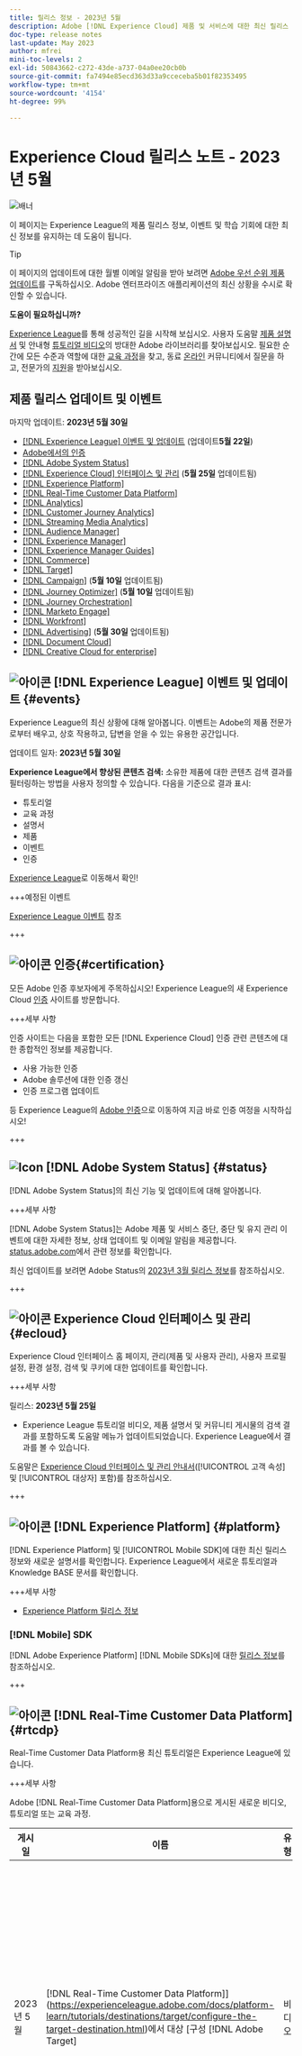 ```yaml
---
title: 릴리스 정보 - 2023년 5월
description: Adobe [!DNL Experience Cloud] 제품 및 서비스에 대한 최신 릴리스 정보를 참조하십시오. Experience League에서 예정된 이벤트 및 새로운 설명서에 대해 알아봅니다.  [!DNL Experience Cloud] 애플리케이션의 최신 튜토리얼 및 교육 과정을 살펴보십시오.
doc-type: release notes
last-update: May 2023
author: mfrei
mini-toc-levels: 2
exl-id: 50843662-c272-43de-a737-04a0ee20cb0b
source-git-commit: fa7494e85ecd363d33a9cceceba5b01f82353495
workflow-type: tm+mt
source-wordcount: '4154'
ht-degree: 99%

---
```


# Experience Cloud 릴리스 노트 - 2023년 5월

![배너](assets/release-notes-header.png)

이 페이지는 Experience League의 제품 릴리스 정보, 이벤트 및 학습 기회에 대한 최신 정보를 유지하는 데 도움이 됩니다.

>[!TIP]
>
>이 페이지의 업데이트에 대한 월별 이메일 알림을 받아 보려면 [Adobe 우선 순위 제품 업데이트](https://www.adobe.com/kr/subscription/priority-product-update.html)를 구독하십시오. Adobe 엔터프라이즈 애플리케이션의 최신 상황을 수시로 확인할 수 있습니다.

**도움이 필요하십니까?**

[Experience League](https://experienceleague.adobe.com/#home)를 통해 성공적인 길을 시작해 보십시오. 사용자 도움말 [제품 설명서](https://experienceleague.adobe.com/docs/) 및 안내형 [튜토리얼 비디오](https://experienceleague.adobe.com/docs/home-tutorials.html?lang=ko-KR)의 방대한 Adobe 라이브러리를 찾아보십시오. 필요한 순간에 모든 수준과 역할에 대한 [교육 과정](https://experienceleague.adobe.com/#courses)을 찾고, 동료 [온라인](https://experienceleaguecommunities.adobe.com/?profile.language=en) 커뮤니티에서 질문을 하고, 전문가의 [지원](https://experienceleague.adobe.com/?support-tab=home#support)을 받아보십시오.

## 제품 릴리스 업데이트 및 이벤트

마지막 업데이트: **2023년 5월 30일**

* [[!DNL Experience League] 이벤트 및 업데이트](#events) (업데이트&#x200B;**5월 22일**)
* [Adobe에서의 인증](#certification)
* [[!DNL Adobe System Status]](#status)
* [[!DNL Experience Cloud] 인터페이스 및 관리](#ecloud) (**5월 25일** 업데이트됨)
* [[!DNL Experience Platform]](#platform)
* [[!DNL Real-Time Customer Data Platform]](#rtcdp)
* [[!DNL Analytics]](#analytics)
* [[!DNL Customer Journey Analytics]](#cja)
* [[!DNL Streaming Media Analytics]](#sma)
* [[!DNL Audience Manager]](#aam)
* [[!DNL Experience Manager]](#aem)
* [[!DNL Experience Manager Guides]](#xml-doc)
* [[!DNL Commerce]](#commerce)
* [[!DNL Target]](#target)
* [[!DNL Campaign]](#ac) (**5월 10일** 업데이트됨)
* [[!DNL Journey Optimizer]](#journey-opt) (**5월 10일** 업데이트됨)
* [[!DNL Journey Orchestration]](#journey-orch)
* [[!DNL Marketo Engage]](#marketo)
* [[!DNL Workfront]](#workfront)
* [[!DNL Advertising]](#advertising) (**5월 30일** 업데이트됨)
* [[!DNL Document Cloud]](#doc-cloud)
* [[!DNL Creative Cloud for enterprise]](#creative-cloud)<!-- * [Digital Experience Blueprints - tutorials](#blueprints) -->

## ![아이콘](/assets/experience-league.png) [!DNL Experience League] 이벤트 및 업데이트 {#events}

Experience League의 최신 상황에 대해 알아봅니다. 이벤트는 Adobe의 제품 전문가로부터 배우고, 상호 작용하고, 답변을 얻을 수 있는 유용한 공간입니다.

업데이트 일자: **2023년 5월 30일**

**Experience League에서 향상된 콘텐츠 검색:** 소유한 제품에 대한 콘텐츠 검색 결과를 필터링하는 방법을 사용자 정의할 수 있습니다. 다음을 기준으로 결과 표시:

* 튜토리얼
* 교육 과정
* 설명서
* 제품
* 이벤트
* 인증

[Experience League](https://experienceleague.adobe.com/#home)로 이동해서 확인!

+++예정된 이벤트

[Experience League 이벤트](https://experienceleague.adobe.com/events/) 참조

+++

## ![아이콘](/assets/certification-badge.png) 인증{#certification}

모든 Adobe 인증 후보자에게 주목하십시오! Experience League의 새 Experience Cloud [인증](https://experienceleague.adobe.com/docs/certification/program/overview.html?lang=ko-KR) 사이트를 방문합니다.

+++세부 사항

인증 사이트는 다음을 포함한 모든 [!DNL Experience Cloud] 인증 관련 콘텐츠에 대한 종합적인 정보를 제공합니다.

* 사용 가능한 인증
* Adobe 솔루션에 대한 인증 갱신
* 인증 프로그램 업데이트

등 Experience League의 [Adobe 인증](https://experienceleague.adobe.com/docs/certification/program/overview.html?lang=ko-KR)으로 이동하여 지금 바로 인증 여정을 시작하십시오!

+++

## ![Icon](/assets/system-status.png) [!DNL Adobe System Status] {#status}

[!DNL Adobe System Status]의 최신 기능 및 업데이트에 대해 알아봅니다.

+++세부 사항

[!DNL Adobe System Status]는 Adobe 제품 및 서비스 중단, 중단 및 유지 관리 이벤트에 대한 자세한 정보, 상태 업데이트 및 이메일 알림을 제공합니다. [status.adobe.com](https://status.adobe.com/)에서 관련 정보를 확인합니다.

최신 업데이트를 보려면 Adobe Status의 [2023년 3월 릴리스 정보](https://experienceleague.adobe.com/docs/release-notes/experience-cloud/previous/2023/03082023.html#status)를 참조하십시오.

+++

## ![아이콘](/assets/ec_appicon_24.png) Experience Cloud 인터페이스 및 관리 {#ecloud}

Experience Cloud 인터페이스 홈 페이지, 관리(제품 및 사용자 관리), 사용자 프로필 설정, 환경 설정, 검색 및 쿠키에 대한 업데이트를 확인합니다.

+++세부 사항

릴리스: **2023년 5월 25일**

* Experience League 튜토리얼 비디오, 제품 설명서 및 커뮤니티 게시물의 검색 결과를 포함하도록 도움말 메뉴가 업데이트되었습니다. Experience League에서 결과를 볼 수 있습니다.

도움말은 [Experience Cloud 인터페이스 및 관리 안내서](https://experienceleague.adobe.com/docs/core-services/interface/experience-cloud.html)([!UICONTROL 고객 속성] 및 [!UICONTROL 대상자] 포함)를 참조하십시오.

+++

## ![아이콘](/assets/experience_platform_appicon_24.png) [!DNL Experience Platform] {#platform}

[!DNL Experience Platform] 및 [!UICONTROL Mobile SDK]에 대한 최신 릴리스 정보와 새로운 설명서를 확인합니다. Experience League에서 새로운 튜토리얼과 Knowledge BASE 문서를 확인합니다.

+++세부 사항

* [Experience Platform 릴리스 정보](https://experienceleague.adobe.com/docs/experience-platform/release-notes/latest.html?lang=ko-KR)

<!-- ### New [!DNL Experience Platform] tutorials and courses

New videos, tutorials, or courses published for Adobe Experience Platform.-->

### [!DNL Mobile] SDK

[!DNL Adobe Experience Platform] [!DNL Mobile SDKs]에 대한 [릴리스 정보](https://developer.adobe.com/client-sdks/documentation/release-notes/)를 참조하십시오.

+++

## ![아이콘](/assets/experience_platform_appicon_24.png) [!DNL Real-Time Customer Data Platform] {#rtcdp}

Real-Time Customer Data Platform용 최신 튜토리얼은 Experience League에 있습니다.

+++세부 사항

Adobe [!DNL Real-Time Customer Data Platform]용으로 게시된 새로운 비디오, 튜토리얼 또는 교육 과정.

| 게시일 | 이름 | 유형 | 설명 | 애플리케이션 |
| -----------| ---------- | ---------- | ---------- |---------- |
| 2023년 5월 |  [!DNL Real-Time Customer Data Platform]](https://experienceleague.adobe.com/docs/platform-learn/tutorials/destinations/target/configure-the-target-destination.html)에서 대상 [구성 [!DNL Adobe Target]  | 비디오 | [!DNL Real-Time CDP]에서 [!DNL Adobe Target]으로 세그먼트 및 프로필 속성 전송을 시작하려면 [!DNL Real-Time Customer Data Platform]에서 Adobe Target 대상을 구성하는 방법에 대해 알아봅니다. | [!DNL Real-Time CDP], [!DNL Adobe Target] |
| 2023년 5월 | [세그먼트 및 프로필 속성 공유](https://experienceleague.adobe.com/docs/platform-learn/tutorials/destinations/target/activate-segments-and-profile-attributes.html) | 비디오 | 실시간 개인화된 웹 사이트의 콘텐츠, 모바일 애플리케이션 및 기타 디지털 속성을 표시하려면 Adobe [!DNL Real-Time Customer Data Platform]에서 [!DNL Adobe Target]으로 세그먼트 및 프로필 속성을 공유하는 방법에 대해 알아봅니다. | [!DNL Adobe Target] |
| 2023년 5월 | [Target에서 Real-time CDP 세그먼트 사용](https://experienceleague.adobe.com/docs/platform-learn/tutorials/destinations/target/use-rtcdp-segments-in-target.html) | 비디오 | [!DNL Real-Time Customer Data Platform]세그먼트[!DNL Adobe Target]를 사용하여 웹 사이트 및 모바일 애플리케이션에서 개인화된 경험을 제공하는 방법에 대해 알아봅니다. | [!DNL Adobe Target] |

{style="table-layout:auto"}

+++

## ![Icon](/assets/analytics.png) [!DNL Analytics] {#analytics}

[!DNL Adobe Analytics] 및 [!DNL AppMeasurement]에 대한 최신 릴리스 정보를 확인합니다. 새로운 Experience League 튜토리얼 및 교육 과정을 확인합니다.

+++세부 사항

릴리스 일자: **2023년 5월 10일**

* [!DNL Analytics] [릴리스 정보](https://experienceleague.adobe.com/docs/analytics/release-notes/latest.html)
* [!DNL Analytics] [제품 설명서 및 튜토리얼](https://experienceleague.adobe.com/docs/analytics.html?lang=ko-KR)

### AppMeasurement {#appm}

릴리스 버전: **2.23.0**

* [JavaScript 릴리스 정보의 AppMeasurement](https://experienceleague.adobe.com/docs/analytics/implementation/appmeasurement-updates.html)

### 새로운 [!DNL Analytics] 튜토리얼 및 교육 과정 {#tutorials-analytics}

Adobe Analytics용으로 게시된 새로운 비디오 튜토리얼, 문서 또는 교육 과정

| 날짜 | 이름 | 유형 | 설명 |
| -----------| ---------- | ---------- | ---------- |
| 온디맨드 | [몇 번의 클릭만으로 데이터 수집 및 이벤트 전달을 시작하고 실행할 수 있습니다.](https://experienceleague.adobe.com/docs/experience-league-live-events/events/episodes/exl-live-episode-4-25-23.html) | 비디오 이벤트 - Experience League 라이브 | Adobe의 최신 데이터 수집 도구를 처음 사용하고 구조의 깊이를 알아보려는 경우 메타로의 서버측 이벤트 데이터 전송을 포함하여 보다 신속하게 기본 설치를 시작하고 실행할 수 있습니다. Adobe의 데이터 수집용 빠른 시작 워크플로를 사용하면 몇 번의 클릭만으로 백엔드에서 여러 항목을 설정하여 시간을 절약하고 설정이 정확한지 확인할 수 있습니다. |

{style="table-layout:auto"}

+++

## ![Icon](/assets/analytics.png) [!DNL Customer Journey Analytics] {#cja}

[!DNL Customer Journey Analytics]에 대한 최신 릴리스 정보를 확인합니다. 새로운 Experience League 튜토리얼 및 교육 과정을 확인합니다.

+++세부 사항

릴리스 일자: **2023년 5월 10일**

* Customer Journey Analytics [릴리스 정보](https://experienceleague.adobe.com/docs/analytics-platform/using/releases/latest.html)
* Customer Journey Analytics [제품 설명서 및 튜토리얼](https://experienceleague.adobe.com/docs/customer-journey-analytics.html)

### 새로운 Customer Journey Analytics 튜토리얼 및 교육 과정 {#tutorials-cja}

CJA용으로 게시된 새로운 비디오, 튜토리얼 또는 교육 과정.

| 게시일 | 이름 | 유형 | 설명 |
| -----------| ---------- | ---------- | ---------- |
| 2023년 5월 | [Customer Journey Analytics란?](https://experienceleague.adobe.com/docs/customer-journey-analytics-learn/tutorials/cja-basics/what-is-customer-journey-analytics.html) | 비디오 | Adobe Experience Platform에 제공되는 모든 데이터를 사용하여 채널에서 고객의 여정을 분석하는 방법에 대해 알아봅니다. |
| 2023년 5월 | [Analysis Workspace에서 차원으로 필터 사용](https://experienceleague.adobe.com/docs/customer-journey-analytics-learn/tutorials/components/filters/use-filters-as-dimensions.html) | 비디오 | 필터가 Analysis Workspace 프로젝트에서 차원으로 사용되는 경우 이를 비교하고 시각화하는 방법에 대해 알아봅니다. |
| 2023년 5월 | [Customer Journey Analytics에서 필터 소개](https://experienceleague.adobe.com/docs/platform-learn/tutorials/cja/introduction-to-filters-in-cja.html) | 비디오 | 내림차순 |
| 2023년 5월 | [필터 개요](https://experienceleague.adobe.com/docs/customer-journey-analytics-learn/tutorials/components/filters/introduction-to-filters-in-cja.html) | 비디오 | Customer Journey Analytics에서 필터 빌더의 주요 구성 요소에 대해 알아봅니다. |

{style="table-layout:auto"}

+++

## ![아이콘](/assets/analytics.png) [!DNL Streaming Media Analytics] {#sma}

릴리스 일자: **2023년 5월 10일**

* [!DNL Streaming Media Analytics] [릴리스 정보](https://experienceleague.adobe.com/docs/media-analytics/using/release-notes/release-notes.html)
* [!DNL Streaming Media Analytics] [제품 설명서 및 튜토리얼](https://experienceleague.adobe.com/docs/media-analytics/using/media-overview.html)

## ![아이콘](/assets/audience-manager.png) Audience Manager {#aam}

[!DNL Audience Manager]에 대한 업데이트 및 새로운 콘텐츠

+++세부 사항

### [!DNL Audience Manager] 지원 기술 자료

[!DNL Audience Manager]에 대한 신규 문서 및 기존 문서 업데이트

| 게시일 | 이름 | 유형 | 설명 |
| -----------| ---------- | ---------- | ---------- |
| 2023년 4월 | [오류: _세그먼트 공유가 활성화되어 있으므로 삭제할 수 없음_](https://experienceleague.adobe.com/docs/experience-cloud-kcs/kbarticles/KA-21790.html) | 신규 문서 | _세그먼트 공유가 활성화되어 있으므로 삭제할 수 없음_ 오류를 해결하는 방법에 대해 알아봅니다. |
| 2023년 4월 | [예기치 않은 AAM UI 액세스](https://experienceleague.adobe.com/docs/experience-cloud-kcs/kbarticles/KA-21831.html) | 신규 문서 | 사용자는 AAM UI에 액세스할 수 있지만 특정 AAM 권한이 없는 문제를 해결하는 방법에 대해 알아봅니다. |
| 2023년 4월 | [일괄 내보내기 옵션](https://experienceleague.adobe.com/docs/experience-cloud-kcs/kbarticles/KA-21861.html) | 신규 문서 | [!DNL Audience Manager]에서 데이터를 일괄적으로 내보내는 방법에 대해 알아봅니다. |
| 2023년 4월 | [LiveRamp 서버 간 대상](https://experienceleague.adobe.com/docs/experience-cloud-kcs/kbarticles/KA-21926.html) | 신규 문서 | 이 문서에서는 [!DNL Audience Manager] 내부 [!UICONTROL LiveRamp] 대상의 개요를 제공합니다. |

{style="table-layout:auto"}

자가 진단 리소스에 대한 자세한 내용은 Experience League에서 [Audience Manager 설명서 및 튜토리얼](https://experienceleague.adobe.com/docs/audience-manager.html)을 참조하십시오.

+++

## ![아이콘](/assets/aem.png) Adobe Experience Manager {#aem}

Experience Manager의 새로운 기능, 수정 내용 및 업데이트에 대해 알아봅니다. Experience League에서 최신 튜토리얼과 Knowledge BASE 문서를 확인합니다.

+++세부 사항

### [!DNL Experience Manager] 로드맵 및 릴리스 비디오

릴리스 정보에 대한 최신 정보를 얻으려면 다음 리소스를 참조하는 것이 좋습니다.

* [Experience Manager 릴리스 업데이트 및 로드맵](https://experienceleague.adobe.com/docs/experience-manager-release-information/aem-release-updates/home.html) - Experience Manager 릴리스 로드맵, 이전 릴리스 업데이트 및 설명서 업데이트에 대해 알아봅니다.
* [Experience Manager as a Cloud Service 릴리스 업데이트](https://experienceleague.adobe.com/docs/experience-manager-release-overview-events/aemcsupdates/overview.html) - [!DNL Experience Manager as a Cloud Service] 현재 및 과거 릴리스의 기능 비디오 개요를 시청하십시오.
* [Adobe Experience Manager as a Cloud Service의 최신 릴리스 정보](https://experienceleague.adobe.com/docs/experience-manager-cloud-service/content/release-notes/release-notes/release-notes-current.html) - [!DNL Experience Manager as a Cloud Service]의 최신 릴리스 정보를 읽어 보십시오.

### 최신 릴리스 개요 비디오

[2023년 2월 릴리스 개요 비디오](https://video.tv.adobe.com/v/3416885)를 시청하여 2023.02.0(2023년 2월) 릴리스에 추가된 기능에 대한 간단한 요약을 살펴보십시오.

### [!DNL Experience Manager Sites] as a [!DNL Cloud Service]

_새로운 기능_

* 콘텐츠 조각을 JSON 오퍼로 AEM as a Cloud Service에서 Adobe Target으로 내보냅니다.
* 내부 캐싱 향상과 함께 GraphQL 페이지 매김 및 정렬에 대한 지원은 이제 복잡한 GraphQL 쿼리 및 필터를 사용하여 AEM에서 대규모 콘텐츠 세트를 가져올 때 분리된 클라이언트 애플리케이션의 성능을 개선하는 데 도움이 됩니다.

### [!DNL Experience Manager Assets] as a [!DNL Cloud Service]

_새로운 기능_

* 새로운 프로토콜(DASH - Dynamic Adaptive Streaming over HTTP)이 Dynamic Media 비디오 게재(CMAF 활성화)에서 적응형 스트리밍을 위해 시작되었습니다.
   * 적응형 스트리밍(DASH/HLS)은 비디오에 대한 더 나은 최종 사용자 시청 경험 보장.
   * DASH는 적응형 비디오 스트리밍을 위한 국제 표준 프로토콜이며 업계에서 널리 채택되고 있음.
   * 아시아 태평양 및 북미에서 제공되고; [지원 티켓을 통해 활성화됨](https://experienceleague.adobe.com/docs/experience-manager-cloud-service/content/assets/dynamicmedia/video.html#enable-dash). 유럽, 중동 및 아프리카에서 곧 제공 예정.
* WebP 이미지에 대한 지원이 추가되어 자동으로 메타데이터를 추출하고 썸네일 및 사용자 정의 렌디션을 생성합니다. 이제 이들 파일에 대해 스마트 태그 및 스마트 자르기 기능도 지원됩니다.

### [!DNL Experience Manager Forms] as a [!DNL Cloud Service]

_새로운 기능_

* **[데이터 캡처 핵심 구성 요소를 사용하여 적응형 양식 작성](https://experienceleague.adobe.com/docs/experience-manager-core-components/using/adaptive-forms/introduction.html)** – [적응형 양식 편집기를 사용](https://experienceleague.adobe.com/docs/experience-manager-cloud-service/content/forms/adaptive-forms-authoring/authoring-adaptive-forms-core-components/create-an-adaptive-form-on-forms-cs/creating-adaptive-form-core-components.html)하여 표준화된 데이터 캡처 구성 요소(핵심 구성 요소)를 기반으로 양식을 만듭니다. 이 구성 요소는 맞춤화 기능을 제공하고, 개발 시간을 단축하고, 유지 관리 비용을 줄여 디지털 등록 경험을 개선합니다.
* **[핵심 구성 요소 기반 적응형 양식의 스타일 유지를 위한 프론트엔드 파이프라인 지원](https://experienceleague.adobe.com/docs/experience-manager-cloud-service/content/forms/adaptive-forms-authoring/authoring-adaptive-forms-core-components/create-an-adaptive-form-on-forms-cs/using-themes-in-core-components.html)** – 핵심 구성 요소 기반 적응형 양식에 맞는 표준화된 BEM 기반의 테마를 사용합니다. 프론트엔드 배포 파이프라인을 통해 테마를 배포하여 양식의 모양 및 느낌을 개선할 수 있습니다. 조직의 브랜드 승인 디자인 지침을 준수하는 데도 도움이 될 수 있습니다.
* **[핵심 구성 요소 기반 적응형 양식의 기록 문서 만들기](https://experienceleague.adobe.com/docs/experience-manager-cloud-service/content/forms/adaptive-forms-authoring/authoring-adaptive-forms-core-components/create-an-adaptive-form-on-forms-cs/generate-document-of-record-core-components.html)** – 인쇄 또는 문서 형식으로 보존이나 최종 사용자 참조를 위해, 핵심 구성 요소를 사용하여 작성한 적응형 양식의 제출 데이터를 포함하는 기록 문서를 만듭니다.
* **[적응형 양식을 템플릿으로 저장하는 기능으로 효율적인 양식 작성](https://experienceleague.adobe.com/docs/experience-manager-cloud-service/content/forms/adaptive-forms-authoring/authoring-adaptive-forms-foundation-components/create-an-adaptive-form-on-forms-cs/template-editor.html#save-an-adaptive-form-as-template-saving-adaptive-form-as-template)** – 빠른 재사용을 위해 기존 브랜드 승인 양식을 양식 템플릿으로 저장하여 양식 개발을 촉진하고 표준화합니다.
* **[AEM Forms를 JDBC 지원 데이터베이스에 연결](https://experienceleague.adobe.com/docs/experience-manager-cloud-service/content/forms/integrate/use-form-data-model/configure-data-sources.html#configure-relational-database-configure-relational-database)** – REST API를 통해 노출할 필요 없이 JDBC 프로토콜을 사용하여 AEM Cloud Service에서 직접 엔터프라이즈 데이터베이스에 연결합니다.
* **[Open API 3.0을 사용하여 REST 엔드포인트와 통합](https://experienceleague.adobe.com/docs/experience-manager-cloud-service/content/forms/integrate/use-form-data-model/configure-data-sources.html#configure-restful-services-open-api-specification-version-20-configure-restful-services-swagger-version30)** – 양식 데이터 모델을 사용하여 데이터를 저장하고 가져오기 위해 Open API 3.0을 지원하는 기록 시스템에 원활하게 통합됩니다.
* **[검토 목적으로 적응형 양식 공유](https://experienceleague.adobe.com/docs/experience-manager-cloud-service/content/forms/adaptive-forms-authoring/authoring-adaptive-forms-foundation-components/create-reviews-forms.html)** – 적응형 양식 검토 메커니즘을 사용하여 한 명 이상의 검토자가 양식을 검토할 수 있습니다.

### Headless 적응형 양식 얼리 어답터 프로그램

Headless 적응형 Forms을 사용하여 개발자가 기존의 그래픽 사용자 인터페이스가 아닌 API를 통해 액세스하고 상호 작용할 수 있는 대화형 양식을 만들고 게시하고 관리할 수 있습니다. Headless 적응형 양식은 다음에 도움이 됩니다.

* 선택한 프로그래밍 언어로 고품질 다중 채널 양식 작성.
* 양식을 데스크탑 및 모바일 애플리케이션, 웹 사이트 및 채팅 애플리케이션에 기본적으로 통합
* 양식 애플리케이션과 함께 독점 UI 구성 요소 재사용
* Adobe Experience Manager Forms의 기능 사용

공식 이메일 ID에서 [aem-forms-headless@adobe.com으로 이메일을 보내](mailto:aem-forms-headless@adobe.com) 얼리 어답터 프로그램에 참여할 수 있습니다.

### [!DNL Cloud Manager]

* [AEM Project Archetype](https://experienceleague.adobe.com/docs/experience-manager-core-components/using/developing/archetype/overview.html)이 버전 41으로 업데이트되었습니다.

### [!DNL Workfront for Experience Manager] 강화 커넥터

Workfront for Experience Manager 강화 커넥터의 최신 버전 1.9.9의 릴리스 일자는 2023년 4월 10일입니다.

_릴리스 하이라이트_

* 연결된 폴더를 생성하는 동안 Experience Manager는 Workfront에서 마지막으로 수정된 날짜를 받으면 DateTimeParseException 예외를 표시합니다.
* 짧은 기간 내에 연결된 여러 프로젝트 폴더를 생성하는 동안 문제가 발생합니다.
* 새 프로젝트 연결 폴더 세트 수에는 임계값 제한을 구성할 수 없습니다.

>[!IMPORTANT]
>
>Workfront for Experience Manager 강화 커넥터의 [최신 1.9.9 버전으로 업그레이드](https://experienceleague.adobe.com/docs/experience-manager-cloud-service/content/assets/integrations/workfront-connector-install.html?lang=ko-KR)하는 것이 좋습니다.

_알려진 문제_

* AEM 6.4로 프로젝트 연결 폴더를 구성하는 동안 [!DNL Experience Manager]는 포트폴리오 필드가 있는 프로젝트에서 **하위 폴더** 및 **연결된 폴더 생성**&#x200B;에 대한 값을 저장하지 않습니다. **하위 폴더** 필드의 값이 **정의되지 않은** 상태로 업데이트됩니다. 구성을 저장한 후 포트폴리오 필드가 **기본 포트폴리오**&#x200B;로 자동 업데이트되는 **프로젝트에 연결된 폴더 생성**&#x200B;의 값입니다.
* 기존의 Workfront 경험을 사용하는 경우, **추가** 드롭다운 목록에서 사용할 수 있는 **수신인** 옵션을 사용하면 Experience Manager에서 타깃 대상을 선택할 수 없습니다. **수신인** 옵션은 **문서 작업** 드롭다운 목록을 사용하여 올바르게 작동합니다. The **수신인** 옵션은 새로운 Workfront 경험에서 사용할 수 있는 **추가** 드롭다운 목록 및 **문서 작업** 목록에서 올바르게 작동합니다.

### 커뮤니티

* [Adobe Experience Manager as a Cloud Service 2023.2.0 릴리스 업데이트](https://adobe.ly/3KCfab0)
* [Adobe Developers Live: Composable Experiences](https://adobe.ly/3GWSdOL) | 2023년 5월 23일 화요일 오후 7시 30분 (GMT+5:30)
* Adobe Developers Live: Composable Experiences, 2023년 5월 | [전체 세션 목록](https://experienceleaguecommunities.adobe.com/t5/adobe-experience-manager/adobe-developers-live-composable-experiences-may-2023-complete/td-p/591146)
* [Adobe Experience Manager Community Lens 5판](https://experienceleaguecommunities.adobe.com/t5/adobe-experience-manager-blogs/adobe-experience-manager-community-lens-5th-edition-april-2023/ba-p/587822), 2023년 4월

### Experience Manager 릴리스 정보

모든 [!DNL Experience Manager] 릴리스 정보는 다음에서 확인할 수 있습니다.

* [Experience Manager as a Cloud Service 릴리스 정보](https://experienceleague.adobe.com/docs/experience-manager-cloud-service/content/release-notes/home.html)
* [Experience Manager as a Cloud Service 릴리스 업데이트](https://experienceleague.adobe.com/docs/experience-manager-release-overview-events/aemcsupdates/overview.html)
* [최신 Adobe Experience Manager as a Cloud Service 릴리스 정보](https://experienceleague.adobe.com/docs/experience-manager-cloud-service/content/release-notes/release-notes/release-notes-current.html)
* [Experience Manager as a Cloud Service 릴리스 정보](https://experienceleague.adobe.com/docs/experience-manager-cloud-service/content/release-notes/home.html?lang=ko-KR)
* [Experience Manager Cloud Manager 릴리스 정보](https://experienceleague.adobe.com/docs/experience-manager-cloud-manager/content/release-notes/current.html?lang=ko-KR)
* [Automated Forms Conversion Service 릴리스 정보](https://experienceleague.adobe.com/docs/aem-forms-automated-conversion-service/using/release-notes.html)
* [Experience Manager 6.5 서비스 팩 릴리스 정보](https://experienceleague.adobe.com/docs/experience-manager-65/release-notes/release-notes.html)
* [Experience Manager 6.4 Cumulative Fix Pack 릴리스 정보](https://experienceleague.adobe.com/docs/experience-manager-64/release-notes/cfp-release-notes.html)
* [Experience Manager Assets Dynamic Media 릴리스 정보](https://experienceleague.adobe.com/docs/dynamic-media-developer-resources/release-notes/s7rn2017.html?lang=ko-KR)
* [Experience Manager Brand Portal 릴리스 정보](https://experienceleague.adobe.com/docs/experience-manager-brand-portal/using/introduction/brand-portal-release-notes.html?lang=ko-KR)
* [Experience Manager 데스크탑 앱 릴리스 정보](https://experienceleague.adobe.com/docs/experience-manager-desktop-app/using/release-notes.html?lang=ko-KR)
* [Experience Manager Dispatcher 릴리스 정보](https://experienceleague.adobe.com/docs/experience-manager-dispatcher/using/getting-started/release-notes.html)
* [Adobe Primetime 릴리스 정보](https://experienceleague.adobe.com/docs/primetime/release-notes/home.html?lang=ko-KR)
* [Livefyre 릴리스 정보](https://experienceleague.adobe.com/docs/discontinued/using/livefyre.html?lang=ko-KR)

### 새로운 Experience Manager 교육 과정 및 튜토리얼 {#tutorials-aem}

지난 달에 게시된 새로운 비디오, 튜토리얼 및 교육 과정입니다.

| 게시일 | 이름 | 유형 | 설명 | 애플리케이션 |
| -----------| ---------- | ---------- | ---------- | ------|
| 2023년 5월 | [Experience Platform Web SDK 통합](https://experienceleague.adobe.com/docs/experience-manager-learn/sites/integrations/experience-platform/web-sdk.html#create-datastream---experience-platform) | 비디오 | AEM as a Cloud Service를 Experience Platform Web SDK와 통합하는 방법에 대해 알아봅니다. | AEM Sites |
| 2023년 5월 | [인터랙티브 통신에서 텍스트 편집기 사용자 정의](https://experienceleague.adobe.com/docs/experience-manager-learn/forms/interactive-communications/customize-text-editor.html) | 비디오 | 인터랙티브 통신에서 텍스트 편집기를 사용자 정의하여 맞춤형 글꼴 및 크기를 추가합니다. | AEM Forms |
| 2023년 5월 | [AEM Forms 및 Acrobat Sign을 사용하는 React 앱](https://experienceleague.adobe.com/docs/experience-manager-learn/forms/react-ic-sign/introduction.html) | 비디오 | 기본 React 앱에서 제출된 데이터를 통해 인터랙티브 통신 문서를 생성하고, 최종 사용자가 Acrobat Sign 위젯을 사용하여 서명할 수 있도록 문서를 제공합니다. | AEM Forms |
| 2023년 5월 | [Forms CS를 Sharepoint와 통합](https://experienceleague.adobe.com/docs/experience-manager-learn/cloud-service/forms/one-drive/store-form-submission-in-sharepoint.html) | 비디오 | AEM Forms CS를 구성하고 Microsoft® Sharepoint와 통합하는 방법에 대해 알아보기 | AEM Forms CS |
| 2023년 5월 | [OneDrive에 양식 제출 저장](https://experienceleague.adobe.com/docs/experience-manager-learn/cloud-service/forms/one-drive/store-form-submission-one-drive.html) | 비디오 | 적응형 양식을 구성하여 OneDrive에 양식 데이터를 저장합니다. | AEM Forms CS |
| 2023년 5월 | [AEM Headless에서 최적화된 이미지를 사용하는 방법](https://experienceleague.adobe.com/docs/experience-manager-learn/getting-started-with-aem-headless/how-to/images.html) | 비디오 | AEM Headless에서 최적화된 이미지를 사용하는 방법에 대해 알아봅니다. | AEM CS |
| 2023년 5월 | [AEM Headless에서 큰 결과로 작업하는 방법](https://experienceleague.adobe.com/docs/experience-manager-learn/getting-started-with-aem-headless/how-to/large-result-sets.html) | 비디오 | AEM Headless를 통해 큰 결과 세트로 작업하는 방법에 대해 알아봅니다. | AEM CS |

{style="table-layout:auto"}

### [!DNL Experience Manager] 지원 기술 자료

[!DNL Experience Manager]에 대한 신규 문서 및 기존 문서 업데이트

| 게시일 | 이름 | 유형 | 설명 |
|---------|--------|---------|---------|
| 2023년 4월 | [null 값에 대한 GraphQL 처리 시 변경 사항](https://experienceleague.adobe.com/docs/experience-cloud-kcs/kbarticles/KA-21792.html) | 신규 문서 | GraphQL 구현의 최근 개선 사항으로 인해 발생한 애플리케이션 코드([!DNL Experience Manager as a Cloud Service] 내)의 예상치 않은 잠재적 비헤이비어를 해결하는 방법에 대해 알아봅니다. |
| 2023년 4월 | [내부 라이브 카피에 대한 롤아웃 중에 참조가 업데이트되지 않음](https://experienceleague.adobe.com/docs/experience-cloud-kcs/kbarticles/KA-21808.html) | 신규 문서 | 내부 라이브 카피에 대한 롤아웃 중에 참조가 업데이트되지 않는 문제를 해결하는 방법에 대해 알아봅니다. |
| 2023년 4월 | [자산 폴더를 AEM Assets Web UI로 드래그 앤 드롭하지 못함](https://experienceleague.adobe.com/docs/experience-cloud-kcs/kbarticles/KA-21865.html) | 신규 문서 | 자산 폴더를 AEM Assets Web UI로 드래그 앤 드롭하지 못하는 문제에 대한 해결 방법을 찾아보십시오. |
| 2023년 4월 | [[!UICONTROL 쿼리 빌더] API](https://experienceleague.adobe.com/docs/experience-cloud-kcs/kbarticles/KA-21884.html)로 게시된 페이지 나열 | 신규 문서 | AEM 작성자에 게시된 페이지를 나열하는 방법에 대해 알아봅니다. |
| 2023년 4월 | [[!UICONTROL 게시 관리]](https://experienceleague.adobe.com/docs/experience-cloud-kcs/kbarticles/KA-21885.html) 활성화 날짜의 시간 형식을 사용자 정의하는 방법 | 신규 문서 | [!UICONTROL 게시 관리] 활성화 날짜의 시간 형식을 사용자 정의하는 방법에 대해 알아봅니다. |

{style="table-layout:auto"}

### Experience Manager용 기타 도움말 리소스

* [Experience Manager as a Cloud Service 안내서](https://experienceleague.adobe.com/docs/experience-manager-cloud-service/content/home.html)
* [Cloud Manager 사용 안내서](https://experienceleague.adobe.com/docs/experience-manager-cloud-manager/content/introduction.html)
* [Experience Manager 6.5 학습 및 지원 홈](https://experienceleague.adobe.com/docs/experience-manager-65/deploying/home.html)
* [Experience Manager 6.4 학습 및 지원 홈](https://experienceleague.adobe.com/docs/experience-manager-64.html)
* [이전 버전의 Experience Manager 설명서](https://experienceleague.adobe.com/docs/experience-manager-release-information/aem-release-updates/previous-updates/aem-previous-versions.html#previous-updates)
* [Dynamic Media Classic 도움말 홈](https://experienceleague.adobe.com/docs/dynamic-media-classic/using/home.html)
* [Experience Manager 설명서: 최신 업데이트](https://experienceleague.adobe.com/docs/experience-manager-release-information/aem-release-updates/doc-updates/documentation-updates.html#aem-as-a-cloud-service)

+++

<!-- ## ![Icon](/assets/ec_appicon_24.png) Adobe [!DNL Experience Manager Guides] {#xml-doc}

[!DNL Experience Manager Guides] is an application deployed onto AEM. It is a powerful, enterprise-grade component content management solution (CCMS) which enables native DITA support in Adobe Experience Manager, empowering AEM to handle DITA-based content creation and delivery.

Learn more about [[!DNL Experience Manager Guides]](https://business.adobe.com/products/experience-manager/guides/features.html).

### Additional resources

* [[!DNL Experience Manager Guides]](https://experienceleague.adobe.com/docs/experience-manager-guides-learn/videos/overview.html) - tutorials on Experience League
* [[!DNL Experience Manager Guides] Learn & Support](https://helpx.adobe.com/support/xml-documentation-for-experience-manager.html) - product documentation -->

## ![Icon](/assets/ec_appicon_24.png) [!DNL Adobe Commerce] {#commerce}

Experience League의 [!DNL Adobe Commerce]에 대한 릴리스 정보, 새로운 튜토리얼과 Knowledge BASE 문서를 이용할 수 있습니다.

+++세부 사항

* 최신 정보는 [Adobe Commerce 및 Magento Open Source의 릴리스 정보](https://experienceleague.adobe.com/docs/commerce-operations/release/notes/overview.html)를 참조하십시오.
* 개별 제품 릴리스 정보에 액세스하고 사용 가능 여부를 확인하려면 [제품 가용성](https://experienceleague.adobe.com/docs/commerce-operations/release/product-availability.html?lang=ko-KR)을 참조하십시오.

>[!NOTE]
>
>[!DNL Adobe Search&Promote]는 **2022년 9월 1일**&#x200B;에 서비스가 종료되었습니다. 제품 및 상거래를 검색하는 경우 [라이브 검색](https://experienceleague.adobe.com/docs/commerce-merchant-services/live-search/overview.html?lang=ko-KR)이 Adobe의 검색 애플리케이션입니다. 자세한 내용은 [서비스 종료 공지](https://experienceleague.adobe.com/docs/discontinued/using/search-promote.html)를 참조하십시오.

### [!DNL Adobe Commerce]에 대한 새로운 튜토리얼 {#tutorials-commerce}

| 게시일 | 이름 | 유형 | 설명 |
| -----------| ---------- | ---------- | ---------- |
| 2023년 5월 | [Headless 아키텍처 세션 1](https://experienceleague.adobe.com/docs/commerce-learn/tutorials/headless-architecture/introduction-to-headless/session-1.html) | 비디오 | Headless 아키텍처, 구성 가능한 상거래 및 개인화된 경험의 정의에 대해 알아봅니다. |
| 2023년 5월 | [[!UICONTROL 라이브 검색]](https://experienceleague.adobe.com/docs/commerce-learn/tutorials/getting-started/capabilities/live-search-full-demonstration.html?lang=ko-KR)에 대한 전체 데모 | 비디오 | [!UICONTROL 라이브 검색]의 기능 및 유연성에 대한 전체 데모 시청. |
| 2023년 5월 | [[!UICONTROL 라이브 검색]](https://experienceleague.adobe.com/docs/commerce-learn/tutorials/marketing/live-search.html) 소개 | 비디오 | Adobe Commerce의 [!UICONTROL 라이브 검색]이 빠르고, 관련성이 높고, 직관적인 검색 경험을 제공하는 방법에 대해 알아봅니다. |

{style="table-layout:auto"}

### [!DNL Commerce] 지원 기술 자료

Adobe Commerce에 대한 신규 문서 및 기존 문서 업데이트

| 게시일 | 이름 | 유형 | 설명 |
|---------|--------|---------|---------|
| 2023년 4월 | [품질 패치 도구 (QPT)](https://experienceleague.adobe.com/docs/commerce-knowledge-base/kb/support-tools/patches/patches-available-in-qpt-tool-overview.html) | 신규 문서 | QPT 1.1.28, QPT 1.1.29 및 QPT 1.1.30에서 사용할 수 있는 패치를 적용하는 방법에 대한 새로운 문서가 게시되었으며 해당 섹션에서 찾을 수 있습니다. |
| 2023년 4월 | [새 도메인이 기본 도메인으로 리디렉션 중](https://experienceleague.adobe.com/docs/commerce-knowledge-base/kb/troubleshooting/miscellaneous/new-domain-redirecting.html) | 신규 문서 | 새 도메인이 기존 또는 다른 환경에서 기본 도메인으로 리디렉션되는 문제를 해결하는 방법에 대해 알아봅니다. |
| 2023년 4월 | [필드가 회색으로 표시될 때 Magento.com 계정에서 이메일 주소를 변경하는 방법은 무엇입니까?](https://experienceleague.adobe.com/docs/commerce-knowledge-base/kb/how-to/change-email-address-on-magento-account.html) | 신규 문서 | 필드가 회색으로 표시될 때 [Magento.com](https://account.magento.com/customer/account/login) 계정에서 이메일 주소를 변경하는 방법에 대해 알아봅니다. |

{style="table-layout:auto"}

+++

## ![아이콘](/assets/target.png) [!DNL Target] {#target}

프리릴리스 정보, 최신 릴리스 정보 및 Adobe Target의 새로운 튜토리얼을 이용할 수 있습니다.

+++세부 사항

* 프리릴리스에 대한 자세한 내용은 [[!DNL Adobe Target] 프리릴리스](https://experienceleague.adobe.com/docs/target/using/release-notes/target-release-notes.html)를 참조하십시오.
* 최신 릴리스에 대한 자세한 내용은 [[!DNL Adobe Target] 릴리스 정보](https://experienceleague.adobe.com/docs/target/using/release-notes/release-notes.html)를 참조하십시오.

+++

## ![Icon](/assets/campaign.png) [!DNL Campaign] {#ac}

[!DNL Adobe Campaign]의 최신 업데이트를 다운로드합니다. Experience League에서 새로운 튜토리얼, 교육 과정과 Knowledge BASE 지원 문서를 확인합니다.

+++세부 사항

### 최신 Campaign 제품 릴리스

[!DNL Adobe Campaign]의 최신 기능, 개선 사항 및 수정 사항을 보려면 여기로 이동하십시오.

[Campaign v7](https://experienceleague.adobe.com/docs/campaign-classic/using/release-notes/latest-release.html), [Campaign v8](https://experienceleague.adobe.com/docs/campaign/campaign-v8/releases/release-notes.html?lang=ko-KR) 및 [Campaign Standard](https://experienceleague.adobe.com/docs/campaign-standard/using/release-notes/release-notes.html) 릴리스 정보에서 최신 기능, 개선 사항 및 수정 사항에 대해 알아봅니다.

### 새로운[!DNL Campaign]튜토리얼 {#tutorials-campaign}

[!DNL Adobe Campaign]용으로 게시된 새로운 비디오, 튜토리얼 또는 교육 과정

| 게시일 | 이름 | 유형 | 설명 | 애플리케이션 |
| -----------| ---------- | ---------- | ---------- |---------- |
| 2023년 5월 | [설문 조사 만들기](https://experienceleague.adobe.com/docs/campaign-learn/tutorials/content-creation/create-a-survey.html) | 비디오 | [!DNL Adobe Campaign] v8에서 설문 조사 만드는 방법에 대해서 알아봅니다. | [!DNL Campaign] v8 |
| 2023년 5월 | [설문 조사 만들기](https://experienceleague.adobe.com/docs/campaign-classic-learn/tutorials/create-a-survey.html) | 비디오 | [!DNL Adobe Campaign Classic]에서 설문 조사 만드는 방법에 대해서 알아봅니다. | [!DNL Campaign Classic] |
| 2023년 5월 | [이메일 게재 콘텐츠 디자인](https://experienceleague.adobe.com/docs/campaign-classic-learn/tutorials/sending-messages/email-channel/design-email-delivery-content.html) | 비디오 | 이메일 게재 콘텐츠를 구성하고, 개인화하고, 테스트하는 방법을 알아봅니다. 템플릿을 사용하고 이미지를 업로드하며 이모티콘을 추가하고 바코드와 QR 코드를 임베드하는 방법을 파악합니다. | [!DNL Campaign Classic] |
| 2023년 5월 | [게재 모니터](https://experienceleague.adobe.com/docs/campaign-standard-learn/tutorials/reporting/monitor-a-delivery.html) | 비디오 | 메시지 로그, 작업 로그 및 게재 로그를 이해합니다. | [!DNL Campaign Standard] |

{style="table-layout:auto"}

### [!DNL Campaign] 지원 기술 자료

[!DNL Campaign]에 대한 신규 문서 및 기존 문서 업데이트

| 게시일 | 이름 | 유형 | 설명 |
|---------|----|----|-----------|
| 2023년 4월 | [값이 255자를 초과하는 외부 데이터베이스에서 데이터 검색](https://experienceleague.adobe.com/docs/experience-cloud-kcs/kbarticles/KA-21880.html) | 신규 문서 | 값이 255자를 초과하는 외부 데이터베이스에서 데이터를 검색하는 방법에 대해 알아봅니다. |
| 2023년 4월 | [오류: _[!DNL Google BigQuery] 외부 계정_](https://experienceleague.adobe.com/docs/experience-cloud-kcs/kbarticles/KA-21895.html)의 XSV-350064 | 신규 문서 | _[!DNL Google BigQuery] 외부 계정_&#x200B;의 XSV-350064 오류를 문제를 해결하는 방법에 대해 알아봅니다. |
| 2023년 4월 | [빌드 9356:  [!DNL Internet Explorer] 업그레이드 후](https://experienceleague.adobe.com/docs/experience-cloud-kcs/kbarticles/KA-21907.html)에도 외부 링크가 계속 열려 있음 | 신규 문서 | 외부 링크가 9356으로 업그레이드 후에도 [!DNL Microsoft Edge] 대신에 [!DNL Internet Explorer]로 계속 이동하는 문제를 해결하는 방법에 대해 알아봅니다. |

{style="table-layout:auto"}

### [!DNL Campaign] 도움말 리소스

* [!DNL Campaign] v8: [설명서](https://experienceleague.adobe.com/docs/campaign/campaign-v8/campaign-home.html?lang=ko-KR) - [릴리스 정보](https://experienceleague.adobe.com/docs/campaign/campaign-v8/new/whats-new.html?lang=ko-KR) - [구현 안내서](https://experienceleague.adobe.com/docs/campaign/campaign-v8/config/implement/implement.html?lang=ko-KR)
* [!DNL Campaign] Standard: [Campaign Standard 설명서](https://experienceleague.adobe.com/docs/campaign-standard/using/campaign-standard-home.html?lang=ko-KR) - [릴리스 정보](https://experienceleague.adobe.com/docs/campaign-standard/using/release-notes/release-notes.html?lang=ko-KR) - [사용 방법 비디오](https://experienceleague.adobe.com/docs/campaign-standard-learn/tutorials/overview.html?lang=ko-KR) - [릴리스 계획](https://experienceleague.adobe.com/docs/campaign-standard/using/release-notes/release-planning.html?lang=ko-KR) - [최신 설명서 업데이트](https://experienceleague.adobe.com/ko/docs/campaign-standard/using/campaign-standard-home)
* [!DNL Campaign] Classic: [Campaign Classic v7 설명서](https://experienceleague.adobe.com/docs/campaign-classic/using/campaign-classic-home.html?lang=ko-KR) - [릴리스 정보](https://experienceleague.adobe.com/docs/campaign-classic/using/release-notes/latest-release.html?lang=ko-KR) - [사용 방법 비디오](https://experienceleague.adobe.com/docs/campaign-classic-learn/tutorials/overview.html?lang=ko-KR) - [최신 설명서 업데이트](https://experienceleague.adobe.com/docs/campaign-classic/using/documentation-updates.html?lang=ko-KR)
* [!DNL Campaign] 컨트롤 패널: [설명서](https://experienceleague.adobe.com/docs/control-panel/using/control-panel-home.html?lang=ko-KR) - [릴리스 정보](https://experienceleague.adobe.com/docs/control-panel/using/release-notes/release-notes.html?lang=ko-KR) - [사용 방법 비디오](https://experienceleague.adobe.com/docs/control-panel-learn/tutorials/control-panel-overview.html?lang=ko-KR)

+++

## ![아이콘](/assets/experience_platform_appicon_24.png) [!DNL Journey Optimizer] {#journey-opt}

[!DNL Journey Optimizer]의 최신 릴리스 정보에 대해 알아봅니다. Experience League에서 최신 튜토리얼과 Knowledge BASE 지원 문서를 확인합니다.

+++세부 사항

### 최신 [!DNL Journey Optimizer] 제품 릴리스

[Journey Optimizer 릴리스 정보](https://experienceleague.adobe.com/docs/journey-optimizer/using/whats-new/release-notes.html)에서 최신 기능, 개선 사항 및 수정 사항에 대해 알아봅니다.

### 새로운[!DNL Journey Optimizer]튜토리얼 {#tutorials-ajo}

Adobe [!DNL Journey Optimizer]용으로 게시된 새로운 비디오, 튜토리얼 또는 교육 과정.

| 게시일 | 이름 | 유형 | 설명 |
| -----------| ---------- | ---------- | ---------- |
| 2023년 5월 | [웹 캠페인 작성](https://experienceleague.adobe.com/docs/journey-optimizer-learn/tutorials/web-channel/author-a-web-campaign.html) | 비디오 | [!DNL Journey Optimizer] 캠페인에서 웹 비주얼 편집기를 사용하여 웹 경험을 작성하는 방법을 알아봅니다. |
| 2023년 5월 | [웹 캠페인 만들기](https://experienceleague.adobe.com/docs/journey-optimizer-learn/tutorials/web-channel/create-a-web-campaign.html) | 비디오 | 웹 캠페인이 무엇인지 이해합니다. 웹 캠페인 속성을 구성하고 검토하고 웹 캠페인을 게시하는 방법을 알아봅니다. |
| 2023년 5월 | [데이터 세트를 클라우드 스토리지 위치로 내보내기](https://experienceleague.adobe.com/docs/journey-optimizer-learn/tutorials/data-management/export-datasets.html) | 비디오 | 데이터 세트를 [!DNL Journey Optimizer]에서 [!DNL Amazon] S3 대상으로 내보내는 방법을 알아봅니다. |

{style="table-layout:auto"}

<!--### [!DNL Journey Optimizer] support knowledge base

New articles and updates to existing articles for [!DNL Journey Optimizer].-->

### [!DNL Journey Optimizer]를 위한 추가 리소스

* [Journey Optimizer 설명서](https://experienceleague.adobe.com/docs/journey-optimizer/using/ajo-home.html?lang=ko-KR) - [릴리스 정보](https://experienceleague.adobe.com/docs/journey-optimizer/using/whats-new/release-notes.html?lang=ko-KR) - [사용 방법 비디오](https://experienceleague.adobe.com/docs/journey-optimizer-learn/tutorials/overview.html?lang=ko-KR)
* [의사 결정 관리 설명서](https://experienceleague.adobe.com/docs/journey-optimizer/using/offer-decisioning/get-started-decision/starting-offer-decisioning.html?lang=ko-KR) - [릴리스 정보](https://experienceleague.adobe.com/docs/journey-optimizer/using/whats-new/release-notes.html?lang=ko-KR) - [사용 방법 비디오](https://experienceleague.adobe.com/docs/journey-optimizer-learn/tutorials/decision-management/introduction-to-decision-management.html?lang=ko-KR) - [최신 설명서 업데이트](https://experienceleague.adobe.com/docs/journey-optimizer/using/whats-new/documentation-updates.html?lang=ko-KR)

+++

## ![Icon](/assets/experience_platform_appicon_24.png) [!DNL Journey Orchestration] {#journey-orch}

Experience League의 Journey Orchestration에 대한 최신 릴리스 정보에 액세스합니다.

+++세부 사항

### 최신 [!DNL Journey Orchestration] 제품 릴리스

[[!DNL Journey Orchestration] 릴리스 정보](https://experienceleague.adobe.com/docs/journeys/using/release-notes/release-notes.html?lang=ko-KR)에서 최신 기능, 개선 사항 및 수정 사항에 대해 알아봅니다.

#### [!DNL Journey Orchestration]를 위한 추가 리소스

* [Journey Orchestration 설명서](https://experienceleague.adobe.com/docs/journeys/using/journey-orchestration-home.html?lang=ko-KR)

* [릴리스 정보](https://experienceleague.adobe.com/docs/journeys/using/release-notes/release-notes.html?lang=ko-KR)

* [사용 방법 비디오](https://experienceleague.adobe.com/docs/journey-orchestration-learn/tutorials/understanding-journey-orchestration.html?lang=ko-KR)

* [최신 설명서 업데이트](https://experienceleague.adobe.com/docs/journeys/using/release-notes/documentation-updates.html?lang=ko-KR)

+++

## ![Icon](/assets/marketo.png) [!DNL Marketo Engage] {#marketo}

[!DNL Marketo Engage]의 최신 릴리스 정보와 릴리스 일정을 확인합니다.

+++세부 사항

### 주요 Marketo Engage 업데이트

* 최신 정보는 [2023년 3월 - 최신 릴리스 정보](https://experienceleague.adobe.com/docs/marketo/using/release-notes/current.html?lang=ko-KR)를 참조하십시오.
* 최신 릴리스 일정 정보 및 릴리스 정보는 [!DNL Marketo Engage] [릴리스 일정](https://experienceleague.adobe.com/docs/marketo/using/release-notes/release-schedule.html)을 참조하십시오.

<!-- ### New Marketo tutorials and courses {#tutorials-marketo}

New videos, tutorials, or courses published for Adobe Marketo.

|Published|Name|Type|Description |
| -----------| ---------- | ---------- | ---------- |
|August 2022 |[Marketo Engage tutorials](https://experienceleague.adobe.com/docs/marketo-learn/tutorials/overview.html)|Videos |Visit the [Marketo Engage tutorial home](https://experienceleague.adobe.com/docs/marketo-learn/tutorials/overview.html) on Experience League for all past and new tutorials for Marketo Engage.|

{style="table-layout:auto"} -->

최신 제품 설명서를 보려면 [Marketo 제품 설명서](https://experienceleague.adobe.com/docs/marketo/using/home.html) 홈을 참조하십시오.

+++

## ![Icon](/assets/workfront.png) [!DNL Workfront] {#workfront}

[!DNL Adobe Workfront]의 최신 릴리스 정보에 대해 알아봅니다. 새로운 Experience League 튜토리얼을 확인합니다.

+++세부 사항

### 새로운 Adobe [!DNL Workfront] 교육 과정 및 튜토리얼 {#tutorials-workfront}

Experience League의 새로운 [!DNL Workfront] 교육 과정 및 튜토리얼 컬렉션

| 게시일 | 이름 | 유형 | 설명 |
| -----------| ---------- | ---------- | ---------- |
| 2023년 5월 | [레이아웃 템플릿을 통해 핀 추가 및 관리](https://experienceleague.adobe.com/docs/workfront-learn/tutorials-workfront/administration-and-setup/layout-templates/add-and-manage-pins-in-layout-template.html) | 비디오 | 핀의 정의 및 레이아웃 템플릿을 통해 사용자 세트에 중요하거나 관련된 페이지를 고정하는 방법에 대해 알아봅니다. |
| 2023년 5월 | [Jira 통합 기능으로 가시성 생성](https://experienceleague.adobe.com/docs/workfront-learn/tutorials-workfront/integrations/jira/jira.html) | 문서 | Jira 통합 기능으로 팀의 수행 작업에 대한 가시성을 생성하는 방법을 엿볼 수 있습니다. |
| 2023년 5월 | [목표에 대한 진행률 계산](https://experienceleague.adobe.com/docs/workfront-learn/tutorials-workfront/workfront-goals/monitor-goals/calculate-goal-progress.html) | 문서 | Workfront Goals에서 목표에 대한 진행률을 계산하는 방법에 대해 알아봅니다. |
| 2023년 5월 | [목표 상태 통신](https://experienceleague.adobe.com/docs/workfront-learn/tutorials-workfront/workfront-goals/monitor-goals/communicate-goal-status.html) | 문서 | Workfront Goals에서 목표에 대한 진행률 및 상태에 대해 다른 사용자와 통신하는 방법에 대해 알아봅니다. |
| 2023년 5월 | [고급 Analytics에서 예상 시간 및 기간 확인 이해하기](https://experienceleague.adobe.com/docs/workfront-learn/tutorials-workfront/reporting/enhanced-analytics/8-planned-hours-and-duration-views.html) | 문서 | Burndown 및 Project 트리맵 차트에서 예정 시간 또는 기간별로 정보를 확인할 수 있습니다. |
| 2023년 5월 | [프로젝트를 생성하는 네 가지 방법에 대해 알아보기](https://experienceleague.adobe.com/docs/workfront-learn/tutorials-workfront/manage-work/projects/understand-other-ways-to-create-projects.html) | 비디오 | 템플릿에서 프로젝트를 생성하거나, 처음부터 프로젝트를 생성하거나, 기존 프로젝트를 복사하거나 Microsoft® Project 파일을 가져오는 방법에 대해 알아봅니다. |
| 2023년 5월 | [내 프로젝트 찾기](https://experienceleague.adobe.com/docs/workfront-learn/tutorials-workfront/manage-work/projects/find-projects.html) | 문서 및 비디오 | 핀, 즐겨찾기, 대시보드와 프로젝트 페이지를 사용하여 Workfront에서 내 프로젝트를 찾는 방법에 대해 알아봅니다. |
| 2023년 5월 | [고급 Analytic의 작업 이해하기 - 가리키기, 클릭하고 드래그 및 ](https://experienceleague.adobe.com/docs/workfront-learn/tutorials-workfront/reporting/enhanced-analytics/9-actions-hover-click-and-drag-and-click-in.html)에서 클릭 | 비디오 | 차트 위에 마우스를 올려놓고 추가 정보를 얻고 차트에서 기간을 생성하는 방법과 모든 고급 Analytics에 추가 차트를 표시하는 방법에 대해 알아봅니다. |
| 2023년 5월 | [사용자를 위한 리소스 관리 설정](https://experienceleague.adobe.com/docs/workfront-learn/tutorials-workfront/manage-resources/resource-management/settings-for-users.html) | 비디오 | 리소스 관리 도구를 적절하게 사용하는 데 필요한 사용자 설정에 대해 알아봅니다. |
| 2023년 5월 | [Workfront Analytics 소개](https://experienceleague.adobe.com/docs/workfront-learn/tutorials-workfront/reporting/enhanced-analytics/1-intro-to-workfront-analytics.html) | 비디오 | 고급 분석을 위해 Joel Pettigrew 제품 관리자와 함께 분석을 시작하고 흥미로운 기능을 활용하는 방법에 대해 알아봅니다. |
| 2023년 5월 | [요청 업데이트](https://experienceleague.adobe.com/docs/workfront-learn/tutorials-workfront/manage-work/issues-requests/update-a-request.html) | 비디오 | 제출한 요청을 찾고 Workfront에서 해당 요청을 업데이트하는 방법에 대해 알아봅니다. |
| 2023년 5월 | [그래프 섹션 이해하기](https://experienceleague.adobe.com/docs/workfront-learn/tutorials-workfront/workfront-goals/monitor-goals/understand-the-graphs-section.html) | 비디오 | 목표에서 목표 상태 차트 및 목표 진행률 차트를 읽고 해석하는 방법에 대해 알아봅니다. |
| 2023년 5월 | [내 Workfront Fusion 연습 파일 설정](https://experienceleague.adobe.com/docs/workfront-learn/tutorials-workfront/fusion/welcome-to-workfront-fusion/set-up-your-fusion-exercise-files-walkthrough.html) | 비디오 | Adobe Workfront Fusion에서 연습 파일을 다운로드하고 해당 파일을 Workfront의 폴더에 업로드하는 방법에 대해 알아봅니다. |
| 2023년 5월 | [프로젝트 공유](https://experienceleague.adobe.com/docs/workfront-learn/tutorials-workfront/manage-work/projects/share-a-project.html) | 비디오 | 관련자들과 프로젝트에 관심이 있는 다른 사용자들이 Workfront를 사용하여 수행 중인 작업에 대한 가시성을 확보할 수 있도록 프로젝트를 공유하는 방법에 대해 알아봅니다. |
| 2023년 5월 | [요청 대기열에 대한 일반적인 질문](https://experienceleague.adobe.com/docs/workfront-learn/tutorials-workfront/manage-work/request-queues/request-queue-faq.html) | 문서 | Workfront에서 요청 대기열에 대한 일반적인 질문에 대한 답변을 얻습니다. |
| 2023년 5월 | [고급 Analytics의 팀 활동 차트 이해하기](https://experienceleague.adobe.com/docs/workfront-learn/tutorials-workfront/reporting/enhanced-analytics/18-activity-by-team-chart.html) | 문서 | 조직의 홈 팀이 Workfront에서 시간을 단축하는 방법에 대해 알아봅니다. |
| 2023년 5월 | [완료되면 목표 닫기](https://experienceleague.adobe.com/docs/workfront-learn/tutorials-workfront/workfront-goals/manage-goals/close-a-goal-once-complete.html) | 비디오 | [!UICONTROL 목표]를 사용하여 목표를 닫는 방법에 대해 알아봅니다. |
| 2023년 5월 | [기본 프로젝트 생성 이해하기](https://experienceleague.adobe.com/docs/workfront-learn/tutorials-workfront/manage-work/projects/understand-basic-project-creation.html) | 비디오 | 프로젝트를 시작하고 실행하기 위한 네 가지 단계, 프로젝트의 정의 및 프로젝트를 만드는 가장 일반적인 세 가지 방법에 대해 알아봅니다. |
| 2023년 5월 | [결과 및 활동에 대한 진행 상황 업데이트](https://experienceleague.adobe.com/docs/workfront-learn/tutorials-workfront/workfront-goals/manage-goals/make-a-quantitative-update.html) | 비디오 | Workfront 목표에서 결과 및 활동에 대한 진행 상황을 업데이트하는 방법에 대해 알아봅니다. |
| 2023년 5월 | [프로젝트 세부 정보 입력](https://experienceleague.adobe.com/docs/workfront-learn/tutorials-workfront/manage-work/projects/fill-in-the-project-details.html) | 문서 | Workfront에서 프로젝트 생성 시 입력할 것을 권장하는 12개의 프로젝트 세부 정보 필드에 대해 알아봅니다. |

{style="table-layout:auto"}

### [!DNL Workfront] 지원 기술 자료

[!DNL Workfront]에 대한 신규 문서 및 기존 문서 업데이트

| 게시일 | 이름 | 유형 | 설명 |
| -----------| ---------- | ---------- | ---------- |
| 2023년 4월 | [맞춤형 필드를 편집할 수 없음](https://experienceleague.adobe.com/docs/experience-cloud-kcs/kbarticles/KA-21913.html) | 신규 문서 | 사용자가 맞춤형 필드를 편집하는 경우 발생하는 문제를 해결하는 방법에 대해 알아봅니다. |

{style="table-layout:auto"}


모든 제품에 대한 최신 정보를 보려면 [[!DNL Workfront] 제품 릴리스](https://experienceleague.adobe.com/docs/workfront/using/product-announcements/product-releases/product-releases.html) 페이지를 참조하십시오.

+++

## ![아이콘](/assets/advertising-cloud.png) Adobe Advertising {#advertising}

[!DNL Adobe Advertising]의 릴리스 정보

+++세부 사항

<!-- * [New features across [!DNL Advertising]](#advertising-all) -->
* [ [!DNL Advertising DSP]의 새로운 기능](#advertising-dsp)
* [ [!DNL Advertising Search]의 새로운 기능](#advertising-search)
<!-- * [New [!DNL Advertising] tutorials](#tutorials-advertising) -->

<!--
### New features across [!DNL Advertising] {#advertising-all}

Last updated: **August 9, 2022**

| Feature | Description |
| ------- | ----------- |
| Integration with [!DNL Adobe Analytics] | (August 6 release) Improvements to the data feed that Advertising sends to [!DNL Analytics] result in fewer mismatches between click/cost/impression data from the search engines and related conversion data in [!DNL Analytics]. |

{style="table-layout:auto"}

-->

### [!DNL Advertising DSP]의 새로운 기능 {#advertising-dsp}

Adobe Advertising의 최신 기능에 대해 알아봅니다.

마지막 업데이트 일자: **2023년 5월 30일**

| 기능 | 설명 |
| ------- | ----------- |
| [!UICONTROL 캠페인] | (5월 24일 릴리스) 이제 캠페인, 패키지 및 광고를 일시 중지하거나 활성화할 수 있습니다. 현재 배치를 일시 중지하고 활성화할 수 있습니다. |

{style="table-layout:auto"}

### [!DNL Advertising Search, Social, & Commerce]의 새로운 기능 {#advertising-search}

마지막 업데이트: **2023년 6월 1일**

| 기능 | 설명 |
| ------- | ----------- |
| [!UICONTROL 캠페인], [!UICONTROL 보고서], [!UICONTROL 목표] | (오픈 베타; 5월 30일 릴리스) [!DNL Microsoft Advertising] UET(Universal Event Tracking) 태그로 추적한 전환은 캠페인 관리 보기 및 보고서에서 새로 사용할 수 있습니다. [!DNL Microsoft Advertising] 캠페인이 포함된 포트폴리오의 목표에 전환을 포함하여 이들 전환을 최적화할 수도 있습니다. |
| [!UICONTROL 보고서] | (오픈 베타; 5월 30일 릴리스) 3개의 새로운 특성 보고서([!UICONTROL MSA 광고 확장 상세 정보 보고서], [!UICONTROL 광고별 MSA 광고 확장 보고서], [!UICONTROL 키워드별 MSA 광고 확장 보고서])에 [!DNL Microsoft Advertising] 광고 확장에 대한 데이터가 포함됩니다. |

{style="table-layout:auto"}

+++

## ![아이콘](/assets/document-cloud-24.png) [!DNL Document Cloud] {#doc-cloud}

[!DNL Document Cloud]용으로 게시된 새로운 튜토리얼 및 교육 과정 ([!DNL Acrobat Services] 및 [!DNL Acrobat Sign] 포함)

>[!NOTE]
>
>**브랜드 업데이트:** _Adobe Document Services_&#x200B;는 _Adobe Acrobat Services_&#x200B;입니다. [여기](https://blog.developer.adobe.com/adobe-document-services-is-now-adobe-acrobat-services-f8e3e506b7b1)에서 알아봅니다.

+++세부 사항

| 게시일 | 이름 | 유형 | 설명 | 애플리케이션 |
| -----------| ---------- | ---------- | ---------- |---------- |
| 2023년 5월 | [Acrobat Sign + Workday 신규 채용 온보딩](https://experienceleague.adobe.com/docs/document-cloud-learn/sign-learning-hub/integrations/workday/acrobat-sign-workday-onboarding.html) | 비디오 | 몇 가지 예를 들면 Microsoft, Salesforce, Workday와 Marketo 등 조직이 이미 사용하고 있는 다른 애플리케이션 내에서 Acrobat Sign을 사용할 수 있습니다. 이 통합 안내서와 튜토리얼을 통해 전자 서명 워크플로를 간소화할 수 있는 방법에 대해 알아봅니다. | Acrobat Sign |
| 2023년 5월 | [공증에 필요한 문서 보내기](https://experienceleague.adobe.com/docs/document-cloud-learn/sign-learning-hub/integrations/notarize/send-document-notarize.html) | 비디오 | 공증에 필요한 문서를 전송하는 방법에 대해 알아봅니다. | Acrobat Sign |

{style="table-layout:auto"}

다음 링크를 통해 [!DNL Document Cloud] 튜토리얼을 살펴보십시오.

* [Adobe Acrobat](https://experienceleague.adobe.com/docs/document-cloud-learn/acrobat-learning/overview.html?lang=ko-KR)
* [Adobe Acrobat Sign](https://experienceleague.adobe.com/docs/document-cloud-learn/sign-learning-hub/overview.html?lang=ko-KR)
* [Document Cloud 학습 및 지원](https://helpx.adobe.com/kr/support//document-cloud.html)

+++

<!-- ## ![Icon](/assets/creative-cloud-24.png) [!DNL Creative Cloud] for enterprise {#creative-cloud}

New videos, tutorials, or courses published for [!DNL Creative Cloud] for enterprise.

+++Details

|Published|Name|Type|Description |
| -----------| ---------- | ---------- | ---------- |
|January 2023|[Professional motion graphics templates](https://experienceleague.adobe.com/docs/creative-cloud-enterprise-learn/cce-learning-hub/videooverview/videotutorials/motion-graphics-templates.html)|PDF tutorial|Using the Essential Graphics workflow in Adobe After Effects and Adobe Premiere Pro, editors can import MOGRTs and set properties. Properties include text, fonts, color, size, speed, or layout editable, while maintaining the sequence's consistent look and design.|
|January 2023|[Collaboration: The Future of Creativity](https://experienceleague.adobe.com/docs/creative-cloud-enterprise-learn/cce-learning-hub/cceoverview/ccetutorials/collaboration-the-future-of-creativity.html)|PDF tutorial |Get free access to more than 20,000 professionally designed and curated fonts from Adobe Fonts. Originally known as Typekit, Adobe Fonts are available through a single licensing agreement that gives designers unlimited creative use for personal or commercial projects.|
|January 2023|[3D design and rendering](https://experienceleague.adobe.com/docs/creative-cloud-enterprise-learn/cce-learning-hub/3doverview/3dtutorials/substance-3d-stager.html)|PDF tutorial |Import content, arrange your scene, apply materials and textures, adjust image-based and physical lighting, save cameras with different resolutions, and render photorealistic imagery - all in Adobe Substance 3D Stager.|
|January 2023|[Adobe Express: Content that stands out](https://experienceleague.adobe.com/docs/creative-cloud-enterprise-learn/cce-learning-hub/cceoverview/ccetutorials/adobe-express-content-that-stands-out.html)|PDF tutorial |Create beautiful graphics, web pages, and video stories in minutes with Adobe Express (formerly known as Adobe Spark). Working from thousands of professionally designed templates, make social posts and stories, flyers, logos, booklets, posters, and more. Start for free, and make content that always stands out.|

{style="table-layout:auto"} 

See [Creative Cloud for enterprise tutorials](https://experienceleague.adobe.com/docs/creative-cloud-enterprise-learn/cce-learning-hub/overview.html) for the latest tutorials.

+++
-->

<!-- ## ![Icon](/assets/experience-league.png) Customer Data Management - Voices {#voices}

[Customer Data Management Voices](https://experienceleague.adobe.com/docs/customer-data-management-voices-events/events/overview.html) is your destination as a customer data management technical and marketing practice leader and specialist. This collection of tutorials is your one-stop-shop to hear from your peers, get inspired, and learn about developments in MarTech. No registration required, simply click and watch.

## ![Icon](/assets/experience-league.png) Digital Experience Blueprints {#blueprints}

[Digital Experience Blueprints](https://experienceleague.adobe.com/docs/blueprints-learn/architecture/overview.html) are repeatable implementations that let you address strategy and quickly solve established business problems. Each Blueprint provides a series of artifacts that explain the high-value business problem, architectures, implementation steps, technical considerations, and links to the relevant documentation.

### New Digital Experience Blueprints tutorials

|Published|Name|Type|Description |
| -----------| ---------- | ---------- | ---------- |
|January 2023|[Customer Journeys - AEP + Apps & AJO Architecture](https://experienceleague.adobe.com/docs/blueprints-learn/architecture/customer-journeys/overview.html)|Diagram updates|Deliver individual, just-in-time customer experiences across screens.| 
-->
